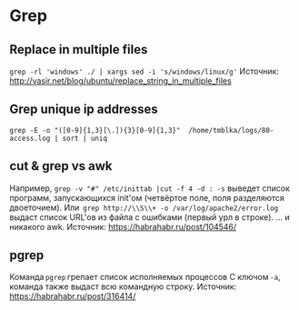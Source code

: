 # Grep

## Replace in multiple files

`grep -rl 'windows' ./ | xargs sed -i 's/windows/linux/g'`
Источник: <http://vasir.net/blog/ubuntu/replace_string_in_multiple_files>  

## Grep unique ip addresses

`grep -E -o "([0-9]{1,3}[\.]){3}[0-9]{1,3}"  /home/tmblka/logs/80-access.log | sort | uniq`

## cut & grep vs awk

Например,
`grep -v "#" /etc/inittab |cut -f 4 -d : -s`
выведет список программ, запускающихся init'ом (четвёртое поле, поля разделяются двоеточием).
Или  
`grep http://\\S\\+ -o /var/log/apache2/error.log`
выдаст список URL'ов из файла с ошибками (первый урл в строке).
… и никакого awk.
Источник: <https://habrahabr.ru/post/104546/>  

## pgrep

Команда `pgrep` грепает список исполняемых процессов
С ключом `-a`, команда также выдаст всю командную строку.
Источник: <https://habrahabr.ru/post/316414/>
